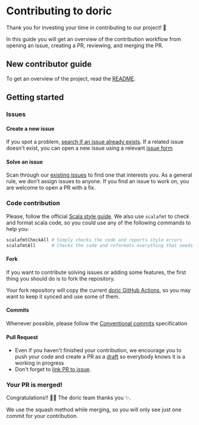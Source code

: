 # Contributing to doric

Thank you for investing your time in contributing to our project! 🎊

In this guide you will get an overview of the contribution workflow
from opening an issue, creating a PR, reviewing, and merging the PR.

## New contributor guide

To get an overview of the project, read the [README](README.md).

## Getting started

### Issues

#### Create a new issue

If you spot a problem, [search if an issue already exists](https://github.com/hablapps/doric/issues).
If a related issue doesn't exist, you can open a new issue using a relevant [issue form](https://github.com/hablapps/doric/issues/new/choose).

#### Solve an issue

Scan through our [existing issues](https://github.com/github/docs/issues)
to find one that interests you. As a general rule, we don’t assign issues to anyone.
If you find an issue to work on, you are welcome to open a PR with a fix.

### Code contribution 

Please, follow the official [Scala style guide](http://docs.scala-lang.org/style/).
We also use `scalafmt` to check and format scala code, so you could use
any of the following commands to help you:

```bash
scalafmtCheckAll # Simply checks the code and reports style errors
scalafmtAll      # Checks the code and reformats everything that needs formatting
```

#### Fork

If you want to contribute solving issues or adding some features, the first thing
you should do is to fork the repository.

Your fork repository will copy the current [doric GitHub Actions](https://github.com/hablapps/doric/actions),
so you may want to keep it synced and use some of them.

#### Commits

Whenever possible, please follow the [Conventional commits](https://www.conventionalcommits.org/en/v1.0.0/) specification

#### Pull Request

- Even if you haven't finished your contribution, 
we encourage you to push your code and create a PR as a
[draft](https://docs.github.com/en/pull-requests/collaborating-with-pull-requests/proposing-changes-to-your-work-with-pull-requests/about-pull-requests#draft-pull-requests)
so everybody knows it is a working in progress
- Don't forget to [link PR to issue](https://docs.github.com/en/issues/tracking-your-work-with-issues/linking-a-pull-request-to-an-issue).

### Your PR is merged!

Congratulations!! 🎉🎉 The doric team thanks you ✨.

We use the squash method while merging, so you will only see just one commit for your contribution.
